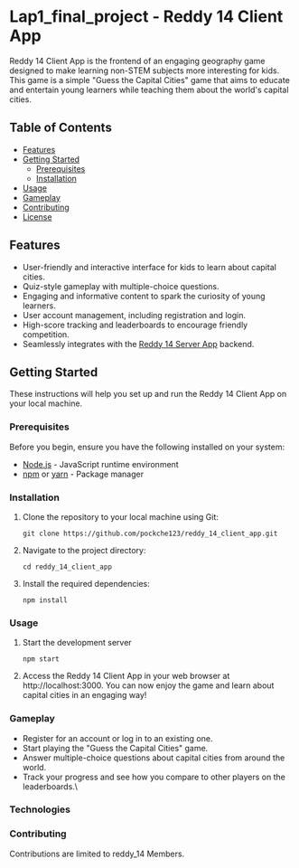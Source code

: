 # Lap1_final_project - Reddy 14 Client App

Reddy 14 Client App is the frontend of an engaging geography game designed to make learning non-STEM subjects more interesting for kids. This game is a simple "Guess the Capital Cities" game that aims to educate and entertain young learners while teaching them about the world's capital cities.

## Table of Contents

- [Features](#features)
- [Getting Started](#getting-started)
  - [Prerequisites](#prerequisites)
  - [Installation](#installation)
- [Usage](#usage)
- [Gameplay](#gameplay)
- [Contributing](#contributing)
- [License](#license)

## Features

- User-friendly and interactive interface for kids to learn about capital cities.
- Quiz-style gameplay with multiple-choice questions.
- Engaging and informative content to spark the curiosity of young learners.
- User account management, including registration and login.
- High-score tracking and leaderboards to encourage friendly competition.
- Seamlessly integrates with the [Reddy 14 Server App](https://github.com/pockche123/reddy_14_server_app) backend.

## Getting Started

These instructions will help you set up and run the Reddy 14 Client App on your local machine.

### Prerequisites

Before you begin, ensure you have the following installed on your system:

- [Node.js](https://nodejs.org/) - JavaScript runtime environment
- [npm](https://www.npmjs.com/) or [yarn](https://yarnpkg.com/) - Package manager

### Installation

1. Clone the repository to your local machine using Git:

   ```shell
   git clone https://github.com/pockche123/reddy_14_client_app.git
   
2. Navigate to the project directory:

   ```shell
   cd reddy_14_client_app
   
3. Install the required dependencies:

   ```shell
   npm install

### Usage
1. Start the development server

   ```shell
   npm start

2. Access the Reddy 14 Client App in your web browser at http://localhost:3000. You can now enjoy the game and learn about capital cities in an engaging way!

### Gameplay

- Register for an account or log in to an existing one.
- Start playing the "Guess the Capital Cities" game.
- Answer multiple-choice questions about capital cities from around the world.
- Track your progress and see how you compare to other players on the leaderboards.\

### Technologies


### Contributing
Contributions are limited to reddy_14 Members.
